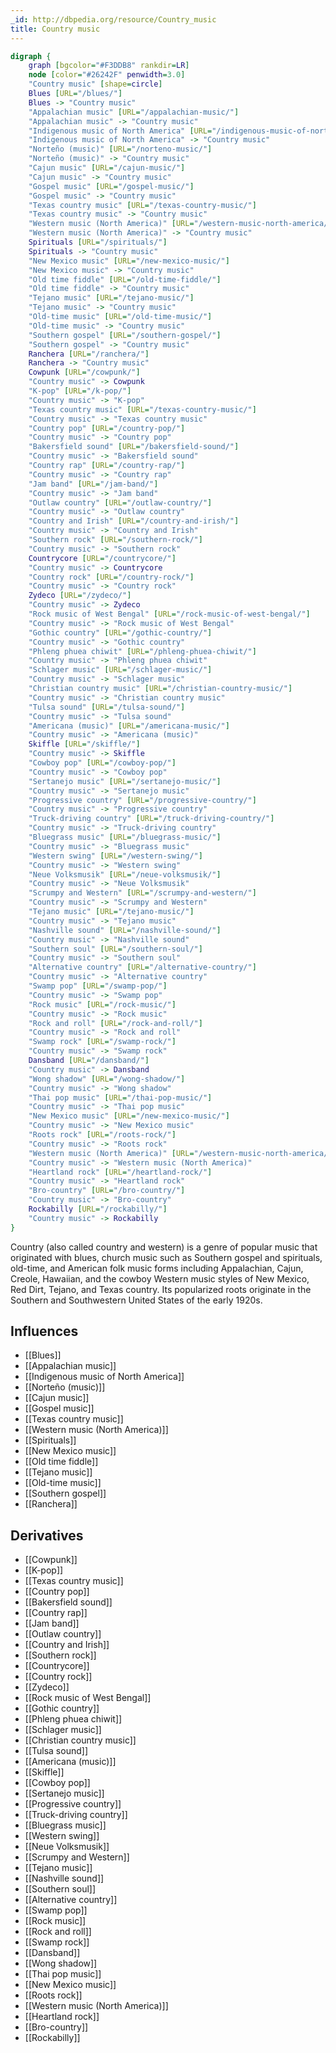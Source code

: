 ```yaml
---
_id: http://dbpedia.org/resource/Country_music
title: Country music
---
```


```dot
digraph {
	graph [bgcolor="#F3DDB8" rankdir=LR]
	node [color="#26242F" penwidth=3.0]
	"Country music" [shape=circle]
	Blues [URL="/blues/"]
	Blues -> "Country music"
	"Appalachian music" [URL="/appalachian-music/"]
	"Appalachian music" -> "Country music"
	"Indigenous music of North America" [URL="/indigenous-music-of-north-america/"]
	"Indigenous music of North America" -> "Country music"
	"Norteño (music)" [URL="/norteno-music/"]
	"Norteño (music)" -> "Country music"
	"Cajun music" [URL="/cajun-music/"]
	"Cajun music" -> "Country music"
	"Gospel music" [URL="/gospel-music/"]
	"Gospel music" -> "Country music"
	"Texas country music" [URL="/texas-country-music/"]
	"Texas country music" -> "Country music"
	"Western music (North America)" [URL="/western-music-north-america/"]
	"Western music (North America)" -> "Country music"
	Spirituals [URL="/spirituals/"]
	Spirituals -> "Country music"
	"New Mexico music" [URL="/new-mexico-music/"]
	"New Mexico music" -> "Country music"
	"Old time fiddle" [URL="/old-time-fiddle/"]
	"Old time fiddle" -> "Country music"
	"Tejano music" [URL="/tejano-music/"]
	"Tejano music" -> "Country music"
	"Old-time music" [URL="/old-time-music/"]
	"Old-time music" -> "Country music"
	"Southern gospel" [URL="/southern-gospel/"]
	"Southern gospel" -> "Country music"
	Ranchera [URL="/ranchera/"]
	Ranchera -> "Country music"
	Cowpunk [URL="/cowpunk/"]
	"Country music" -> Cowpunk
	"K-pop" [URL="/k-pop/"]
	"Country music" -> "K-pop"
	"Texas country music" [URL="/texas-country-music/"]
	"Country music" -> "Texas country music"
	"Country pop" [URL="/country-pop/"]
	"Country music" -> "Country pop"
	"Bakersfield sound" [URL="/bakersfield-sound/"]
	"Country music" -> "Bakersfield sound"
	"Country rap" [URL="/country-rap/"]
	"Country music" -> "Country rap"
	"Jam band" [URL="/jam-band/"]
	"Country music" -> "Jam band"
	"Outlaw country" [URL="/outlaw-country/"]
	"Country music" -> "Outlaw country"
	"Country and Irish" [URL="/country-and-irish/"]
	"Country music" -> "Country and Irish"
	"Southern rock" [URL="/southern-rock/"]
	"Country music" -> "Southern rock"
	Countrycore [URL="/countrycore/"]
	"Country music" -> Countrycore
	"Country rock" [URL="/country-rock/"]
	"Country music" -> "Country rock"
	Zydeco [URL="/zydeco/"]
	"Country music" -> Zydeco
	"Rock music of West Bengal" [URL="/rock-music-of-west-bengal/"]
	"Country music" -> "Rock music of West Bengal"
	"Gothic country" [URL="/gothic-country/"]
	"Country music" -> "Gothic country"
	"Phleng phuea chiwit" [URL="/phleng-phuea-chiwit/"]
	"Country music" -> "Phleng phuea chiwit"
	"Schlager music" [URL="/schlager-music/"]
	"Country music" -> "Schlager music"
	"Christian country music" [URL="/christian-country-music/"]
	"Country music" -> "Christian country music"
	"Tulsa sound" [URL="/tulsa-sound/"]
	"Country music" -> "Tulsa sound"
	"Americana (music)" [URL="/americana-music/"]
	"Country music" -> "Americana (music)"
	Skiffle [URL="/skiffle/"]
	"Country music" -> Skiffle
	"Cowboy pop" [URL="/cowboy-pop/"]
	"Country music" -> "Cowboy pop"
	"Sertanejo music" [URL="/sertanejo-music/"]
	"Country music" -> "Sertanejo music"
	"Progressive country" [URL="/progressive-country/"]
	"Country music" -> "Progressive country"
	"Truck-driving country" [URL="/truck-driving-country/"]
	"Country music" -> "Truck-driving country"
	"Bluegrass music" [URL="/bluegrass-music/"]
	"Country music" -> "Bluegrass music"
	"Western swing" [URL="/western-swing/"]
	"Country music" -> "Western swing"
	"Neue Volksmusik" [URL="/neue-volksmusik/"]
	"Country music" -> "Neue Volksmusik"
	"Scrumpy and Western" [URL="/scrumpy-and-western/"]
	"Country music" -> "Scrumpy and Western"
	"Tejano music" [URL="/tejano-music/"]
	"Country music" -> "Tejano music"
	"Nashville sound" [URL="/nashville-sound/"]
	"Country music" -> "Nashville sound"
	"Southern soul" [URL="/southern-soul/"]
	"Country music" -> "Southern soul"
	"Alternative country" [URL="/alternative-country/"]
	"Country music" -> "Alternative country"
	"Swamp pop" [URL="/swamp-pop/"]
	"Country music" -> "Swamp pop"
	"Rock music" [URL="/rock-music/"]
	"Country music" -> "Rock music"
	"Rock and roll" [URL="/rock-and-roll/"]
	"Country music" -> "Rock and roll"
	"Swamp rock" [URL="/swamp-rock/"]
	"Country music" -> "Swamp rock"
	Dansband [URL="/dansband/"]
	"Country music" -> Dansband
	"Wong shadow" [URL="/wong-shadow/"]
	"Country music" -> "Wong shadow"
	"Thai pop music" [URL="/thai-pop-music/"]
	"Country music" -> "Thai pop music"
	"New Mexico music" [URL="/new-mexico-music/"]
	"Country music" -> "New Mexico music"
	"Roots rock" [URL="/roots-rock/"]
	"Country music" -> "Roots rock"
	"Western music (North America)" [URL="/western-music-north-america/"]
	"Country music" -> "Western music (North America)"
	"Heartland rock" [URL="/heartland-rock/"]
	"Country music" -> "Heartland rock"
	"Bro-country" [URL="/bro-country/"]
	"Country music" -> "Bro-country"
	Rockabilly [URL="/rockabilly/"]
	"Country music" -> Rockabilly
}
```

Country (also called country and western) is a genre of popular music that originated with blues, church music such as Southern gospel and spirituals, old-time, and American folk music forms including Appalachian, Cajun, Creole, Hawaiian, and the cowboy Western music styles of New Mexico, Red Dirt, Tejano, and Texas country. Its popularized roots originate in the Southern and Southwestern United States of the early 1920s.

## Influences

- [[Blues]]
- [[Appalachian music]]
- [[Indigenous music of North America]]
- [[Norteño (music)]]
- [[Cajun music]]
- [[Gospel music]]
- [[Texas country music]]
- [[Western music (North America)]]
- [[Spirituals]]
- [[New Mexico music]]
- [[Old time fiddle]]
- [[Tejano music]]
- [[Old-time music]]
- [[Southern gospel]]
- [[Ranchera]]

## Derivatives

- [[Cowpunk]]
- [[K-pop]]
- [[Texas country music]]
- [[Country pop]]
- [[Bakersfield sound]]
- [[Country rap]]
- [[Jam band]]
- [[Outlaw country]]
- [[Country and Irish]]
- [[Southern rock]]
- [[Countrycore]]
- [[Country rock]]
- [[Zydeco]]
- [[Rock music of West Bengal]]
- [[Gothic country]]
- [[Phleng phuea chiwit]]
- [[Schlager music]]
- [[Christian country music]]
- [[Tulsa sound]]
- [[Americana (music)]]
- [[Skiffle]]
- [[Cowboy pop]]
- [[Sertanejo music]]
- [[Progressive country]]
- [[Truck-driving country]]
- [[Bluegrass music]]
- [[Western swing]]
- [[Neue Volksmusik]]
- [[Scrumpy and Western]]
- [[Tejano music]]
- [[Nashville sound]]
- [[Southern soul]]
- [[Alternative country]]
- [[Swamp pop]]
- [[Rock music]]
- [[Rock and roll]]
- [[Swamp rock]]
- [[Dansband]]
- [[Wong shadow]]
- [[Thai pop music]]
- [[New Mexico music]]
- [[Roots rock]]
- [[Western music (North America)]]
- [[Heartland rock]]
- [[Bro-country]]
- [[Rockabilly]]
